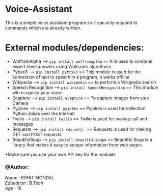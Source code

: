 # Voice-Assistant
This is a simple voice assistant program so it can only respond to commands which are already written.<br>

# External modules/dependencies:
- WolframAlpha --> ```pip install wolframaplha``` == It is used to compute expert-level answers using Wolfram’s algorithms
- Pyttsx3 --> ```pip install pyttsx3``` == This module is used for the conversion of text to speech in a program, it works offline
- Wikipedia --> ```pip install wikipedia``` == to perform a Wikipedia search
- Speech Recognition --> ```pip install SpeechRecognition``` == This module wil recognize your voice
- Ecapture --> ```pip install ecapture``` == To capture images from your Camera
- Pyjokes --> ```pip install pyjokes``` ==  Pyjokes is used for collection Python Jokes over the Internet
- Twilio --> ```pip install twilio``` == Twilio is used for making call and messages
- Requests --> ```pip install requests ``` == Requests is used for making GET and POST requests
- BeautifulSoup --> ```pip install beautifulsoup4``` == Beautiful Soup is a library that makes it easy to scrape information from web pages

*Make sure you use your own API key for the modules

### @Author:

*Name*  : ROHIT MONDAL<br>
*Education* : B.Tech<br>
*Age*   : 19<br>
